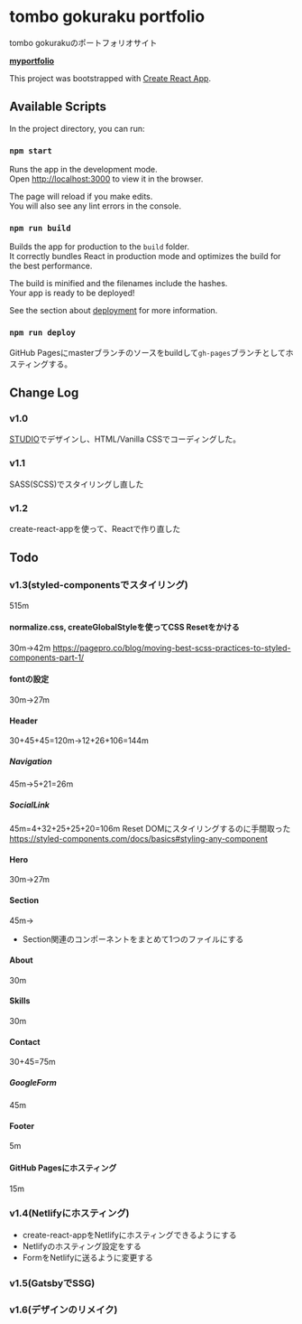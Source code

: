 # tombo gokuraku portfolio
tombo gokurakuのポートフォリオサイト

**[myportfolio](https://tombo-gokuraku.github.io/portfolio/)**

This project was bootstrapped with [Create React App](https://github.com/facebook/create-react-app).

## Available Scripts

In the project directory, you can run:

### `npm start`

Runs the app in the development mode.<br />
Open [http://localhost:3000](http://localhost:3000) to view it in the browser.

The page will reload if you make edits.<br />
You will also see any lint errors in the console.

### `npm run build`

Builds the app for production to the `build` folder.<br />
It correctly bundles React in production mode and optimizes the build for the best performance.

The build is minified and the filenames include the hashes.<br />
Your app is ready to be deployed!

See the section about [deployment](https://facebook.github.io/create-react-app/docs/deployment) for more information.

### `npm run deploy`
GitHub Pagesにmasterブランチのソースをbuildして`gh-pages`ブランチとしてホスティングする。

## Change Log

### v1.0
[STUDIO](https://tombo-gokuraku.studio.design/)でデザインし、HTML/Vanilla CSSでコーディングした。

### v1.1
SASS(SCSS)でスタイリングし直した

### v1.2
create-react-appを使って、Reactで作り直した

## Todo

### v1.3(styled-componentsでスタイリング)
515m

#### normalize.css, createGlobalStyleを使ってCSS Resetをかける
30m->42m
https://pagepro.co/blog/moving-best-scss-practices-to-styled-components-part-1/

#### fontの設定
30m->27m

#### Header
30+45+45=120m->12+26+106=144m

##### Navigation
45m->5+21=26m

##### SocialLink
45m=4+32+25+25+20=106m
Reset DOMにスタイリングするのに手間取った
https://styled-components.com/docs/basics#styling-any-component

#### Hero
30m->27m

#### Section
45m->
* Section関連のコンポーネントをまとめて1つのファイルにする

#### About
30m

#### Skills
30m

#### Contact
30+45=75m

##### GoogleForm
45m

#### Footer
5m

#### GitHub Pagesにホスティング
15m

### v1.4(Netlifyにホスティング)
* create-react-appをNetlifyにホスティングできるようにする
* Netlifyのホスティング設定をする
* FormをNetlifyに送るように変更する

### v1.5(GatsbyでSSG)

### v1.6(デザインのリメイク)
